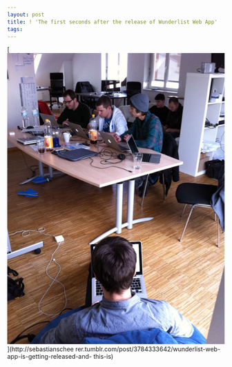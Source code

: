 ```yaml
---
layout: post
title: ! 'The first seconds after the release of Wunderlist Web App'
tags: 
---
```

[![](/tumblr_files/tumblr_lhwctdc0wC1qghwato1_1280.jpg)](http://sebastianschee
rer.tumblr.com/post/3784333642/wunderlist-web-app-is-getting-released-and-
this-is)

